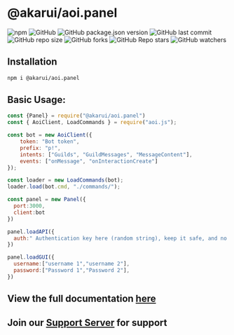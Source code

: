 # @akarui/aoi.panel
![npm](https://img.shields.io/npm/dt/@akarui/aoi.panel?color=blue&label=NPM%20Downloads&logo=npm&logoColor=Green)
![GitHub](https://img.shields.io/github/license/AkaruiDevelopment/panel?color=blue&logo=github)
![GitHub package.json version](https://img.shields.io/github/package-json/v/AkaruiDevelopment/panel?color=blue&label=Git%20Version)
![GitHub last commit](https://img.shields.io/github/last-commit/AkaruiDevelopment/panel?color=blue)
![GitHub repo size](https://img.shields.io/github/repo-size/AkaruiDevelopment/panel)
![GitHub forks](https://img.shields.io/github/forks/AkaruiDevelopment/panel?color=blue&style=social)
![GitHub Repo stars](https://img.shields.io/github/stars/AkaruiDevelopment/panel?style=social)
![GitHub watchers](https://img.shields.io/github/watchers/AkaruiDevelopment/panel?style=social)

## Installation

```bash
npm i @akarui/aoi.panel
```

## Basic Usage:
```javascript
const {Panel} = require("@akarui/aoi.panel")
const { AoiClient, LoadCommands } = require("aoi.js");

const bot = new AoiClient({
    token: "Bot token",
    prefix: "p!",
    intents: ["Guilds", "GuildMessages", "MessageContent"],
    events: ["onMessage", "onInteractionCreate"]
});

const loader = new LoadCommands(bot);
loader.load(bot.cmd, "./commands/");

const panel = new Panel({
  port:3000,
  client:bot
})

panel.loadAPI({
  auth:" Authentication key here (random string), keep it safe, and no special charecters"
})

panel.loadGUI({
  username:["username 1","username 2"],
  password:["Password 1","Password 2"],
})
```

## View the full documentation [here](https://github.com/AkaruiDevelopment/panel/tree/aoiv6/documentation/README.md)

## Join our [Support Server](https://aoi.js.org/invite) for support
